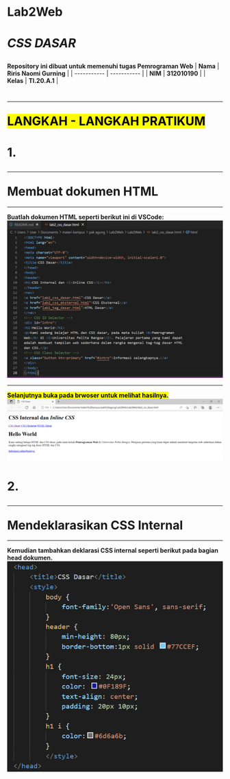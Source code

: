 # Lab2Web

# <p><i>CSS DASAR</i></p>

<strong>Repository ini dibuat untuk memenuhi tugas Pemrograman Web</strong>
| <strong>Nama</strong>      | <strong>Riris Naomi Gurning</strong>  |
| ----------- | ----------- |
| <strong>NIM</strong>     | <strong>312010190</strong>       |
| <strong>Kelas</strong>   | <strong>TI.20.A.1</strong>        |


# <strong><hr><mark>LANGKAH - LANGKAH PRATIKUM</mark></hr></strong></p>

# 1. <strong><hr>Membuat dokumen HTML</hr></strong>
   <strong><hr>Buatlah dokumen HTML seperti berikut ini di VSCode:</hr></strong>
    ![](Foto/foto1.png)
   <strong><hr><mark>Selanjutnya buka pada brwoser untuk melihat hasilnya.</hr></strong>
    ![](Foto/foto2.png)

# 2. <strong><hr>Mendeklarasikan CSS Internal</hr></strong>
   <strong><hr>Kemudian tambahkan deklarasi CSS internal seperti berikut pada bagian head dokumen.</hr></strong>
    ![](Foto/foto3.png)
